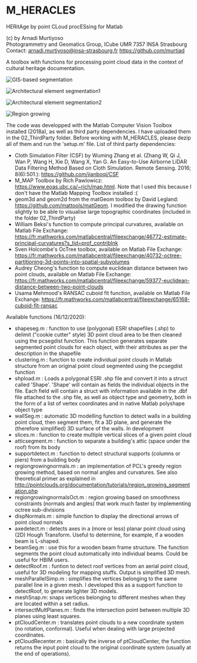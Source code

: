 # M_HERACLES
HERitAge by point CLoud procESsing for Matlab

(c) by Arnadi Murtiyoso                          
Photogrammetry and Geomatics Group, ICube UMR 7357 INSA Strasbourg
Contact: arnadi.murtiyoso@insa-strasbourg.fr
https://github.com/murtiad          

A toolbox with functions for processing point cloud data in the context of cultural heritage documentation. 

![GIS-based segmentation](https://github.com/murtiad/M_HERACLES/blob/master/test/GitHub_images/complextobuildings.JPG)

![Architectural element segmentation1](https://github.com/murtiad/M_HERACLES/blob/master/test/GitHub_images/segmentation_classif.JPG)

![Architectural element segmentation2](https://github.com/murtiad/M_HERACLES/blob/master/test/GitHub_images/gif_classif_structures.gif)

![Region growing](https://github.com/murtiad/M_HERACLES/blob/master/test/GitHub_images/regiongrowing.JPG)

The code was developped with the Matlab Computer Vision Toolbox installed (2018a), as well as third party dependencies. I have uploaded them in the 02_ThirdParty folder. Before working with M_HERACLES, please dezip all of them and run the 'setup.m' file. List of third party dependencies:
- Cloth Simulation Filter (CSF) by Wuming Zhang et al. (Zhang W, Qi J, Wan P, Wang H, Xie D, Wang X, Yan G. An Easy-to-Use Airborne LiDAR Data Filtering Method Based on Cloth Simulation. Remote Sensing. 2016; 8(6):501.): https://github.com/jianboqi/CSF
- M_MAP Toolbox by Rich Pawlowicz: https://www.eoas.ubc.ca/~rich/map.html. Note that I used this because I don't have the Matlab Mapping Toolbox installed :(
- geom3d and geom2d from the matGeom toolbox by David Legland: https://github.com/mattools/matGeom. I modified the drawing function slightly to be able to visualise large topographic coordinates (included in the folder 02_ThirdParty)
- William Beksi's function to compute principal curvatures, available on Matlab File Exchange: https://fr.mathworks.com/matlabcentral/fileexchange/46772-estimate-principal-curvatures?s_tid=prof_contriblnk
- Sven Holcombe's OcTree toolbox, available on Matlab File Exchange: https://fr.mathworks.com/matlabcentral/fileexchange/40732-octree-partitioning-3d-points-into-spatial-subvolumes
- Audrey Cheong's function to compute euclidean distance between two point clouds, available on Matlab File Exchange: https://fr.mathworks.com/matlabcentral/fileexchange/59377-euclidean-distance-between-two-point-clouds
- Usama Mehmood's RANSAC cuboid fit function, available on Matlab File Exchange: https://fr.mathworks.com/matlabcentral/fileexchange/65168-cuboid-fit-ransac

Available functions (16/12/2020):
- shapeseg.m : function to use (polygonal) ESRI shapefiles (.shp) to delimit ("cookie cutter" style) 3D point cloud area to be then cleaned using the pcsegdist function. This function generates separate segmented point clouds for each object, with their attributes as per the description in the shapefile
- clustering.m : function to create individual point clouds in Matlab structure from an original point cloud segmented using the pcsegdist function 
- shpload.m : Loads a polygonal ESRI .shp file and convert it into a struct called 'Shape'. 'Shape' will contain as fields the individual objects in the file. Each field will contain a struct with information available in the .dbf file attached to the .shp file, as well as object type and geometry, both in the form of a list of vertex coordinates and in native Matlab polyshape object type
- wallSeg.m : automatic 3D modelling function to detect walls in a building point cloud, then segment them, fit a 3D plane, and generate the (therefore simplified) 3D surface of the walls. In development
- slices.m : function to create multiple vertical slices of a given point cloud
- atticsegment.m : function to separate a building's attic (space under the roof) from its body
- supportdetect.m : function to detect structural supports (columns or piers) from a building body
- regiongrowingnormals.m : an implementation of PCL's greedy region growing method, based on normal angles and curvatures. See also theoretical primer as explained in http://pointclouds.org/documentation/tutorials/region_growing_segmentation.php
- regiongrowingnormalsOct.m : region growing based on smoothness constraints (normals and angles) that work much faster by implementing octree sub-divisions
- dispNormals.m : simple function to display the directional arrows of point cloud normals
- axedetect.m : detects axes in a (more or less) planar point cloud using (2D) Hough Transform. Useful to determine, for example, if a wooden beam is L-shaped.
- beamSeg.m : use this for a wooden beam frame structure. The function segments the point cloud automatically into individual beams. Could be useful for HBIM users.
- detectRoof.m : funtion to detect roof vertices from an aerial point cloud, useful for 3D modeling for mapping stuffs. Output is simplified 3D mesh.
- meshParallelSimp.m : simplifies the vertices belonging to the same parallel line in a given mesh. I developed this as a support function to detectRoof, to generate lighter 3D models.
- meshSnap.m: snaps vertices belonging to different meshes when they are located within a set radius.
- intersectMultPlanes.m : finds the intersection point between multiple 3D planes using least squares.
- ptCloudCenter.m : translates point clouds to a new coordinate system (no rotation, conformal). Useful when dealing with large projected coordinates.
- ptCloudRecenter.m : basically the inverse of ptCloudCenter, the function returns the input point cloud to the original coordinate system (usually at the end of operations).
